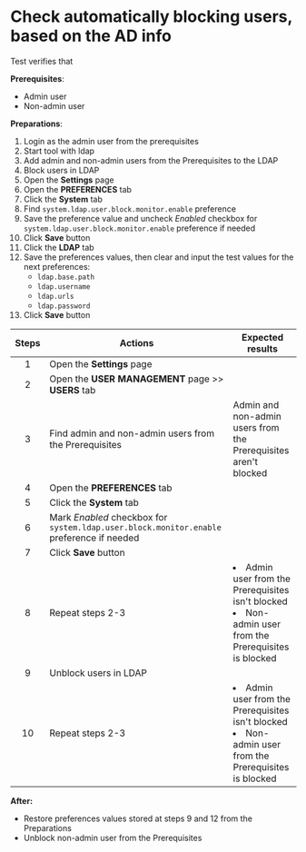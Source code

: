 # Check automatically blocking users, based on the AD info

Test verifies that 

**Prerequisites**:
- Admin user
- Non-admin user

**Preparations**:
1. Login as the admin user from the prerequisites
2. Start tool with ldap
3. Add admin and non-admin users from the Prerequisites to the LDAP
4. Block users in LDAP
5. Open the **Settings** page
6. Open the **PREFERENCES** tab
7. Click the **System** tab 
8. Find `system.ldap.user.block.monitor.enable` preference
9. Save the preference value and uncheck *Enabled* checkbox for `system.ldap.user.block.monitor.enable` preference if needed
10. Click **Save** button
11. Click the **LDAP** tab 
12. Save the preferences values, then clear and input the test values for the next preferences: 
    - `ldap.base.path`
    - `ldap.username`
    - `ldap.urls` 
    - `ldap.password`  
13. Click **Save** button 

| Steps | Actions | Expected results |
| :---: | --- | --- |
| 1 | Open the **Settings** page | |
| 2 | Open the **USER MANAGEMENT** page >> **USERS** tab | |
| 3 | Find admin and non-admin users from the Prerequisites | Admin and non-admin users from the Prerequisites aren't blocked |
| 4 | Open the **PREFERENCES** tab | |
| 5 | Click the **System** tab | |
| 6 | Mark *Enabled* checkbox for `system.ldap.user.block.monitor.enable` preference if needed| |
| 7 | Click **Save** button | |
| 8 | Repeat steps 2-3 | <li> Admin user from the Prerequisites isn't blocked <li> Non-admin user from the Prerequisites is blocked |
| 9 | Unblock users in LDAP | |
| 10 | Repeat steps 2-3 | <li> Admin user from the Prerequisites isn't blocked <li> Non-admin user from the Prerequisites is blocked |

**After:**
- Restore preferences values stored at steps 9 and 12 from the Preparations
- Unblock non-admin user from the Prerequisites